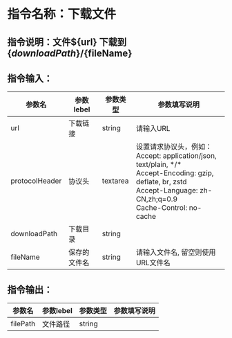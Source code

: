 # 指令名称：下载文件
## 指令说明：文件$\{url\} 下载到 $\{downloadPath\}/$\{fileName\}
## 指令输入：

 | 参数名 | 参数lebel | 参数类型 | 参数填写说明 | 
 | ------------- | ------------- | ------------- | ------------- |
 | url | 下载链接 | string | 请输入URL |
 | protocolHeader | 协议头 | textarea | 设置请求协议头，例如：<br/>        Accept: application/json, text/plain, \*/\*<br/>        Accept\-Encoding: gzip, deflate, br, zstd<br/>        Accept\-Language: zh\-CN,zh;q=0.9<br/>        Cache\-Control: no\-cache<br/>         |
 | downloadPath | 下载目录 | string |  |
 | fileName | 保存的文件名 | string | 请输入文件名, 留空则使用URL文件名 |


## 指令输出：

 | 参数名 | 参数lebel | 参数类型 | 参数填写说明 | 
 | ------------- | ------------- | ------------- | ------------- |
 | filePath | 文件路径 | string |  |

	